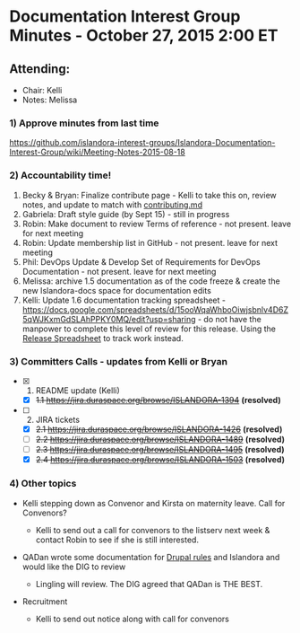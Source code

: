 # Documentation Interest Group Minutes - October 27, 2015 2:00 ET

## Attending:
* Chair: Kelli
* Notes: Melissa

### 1) Approve minutes from last time
https://github.com/islandora-interest-groups/Islandora-Documentation-Interest-Group/wiki/Meeting-Notes-2015-08-18

### 2) Accountability time!
1. Becky & Bryan: Finalize contribute page - Kelli to take this on, review notes, and update to match with [contributing.md](https://github.com/Islandora/islandora/blob/7.x/CONTRIBUTING.md)
2. Gabriela: Draft style guide (by Sept 15) - still in progress
3. Robin: Make document to review Terms of reference - not present. leave for next meeting
4. Robin: Update membership list in GitHub - not present. leave for next meeting
5. Phil: DevOps Update & Develop Set of Requirements for DevOps Documentation - not present. leave for next meeting
6. Melissa: archive 1.5 documentation as of the code freeze & create the new Islandora-docs space for documentation edits
7. Kelli: Update 1.6 documentation tracking spreadsheet - https://docs.google.com/spreadsheets/d/15ooWqaWhboOiwjsbnlv4D6Z5qWJKxmGdSLAhPPKY0MQ/edit?usp=sharing - do not have the manpower to complete this level of review for this release. Using the [Release Spreadsheet](https://docs.google.com/spreadsheets/d/1PRv2Xo-sNE_sDJHUT5OvTXmNiSHnkdJgwo7VsFkIUgY/edit#gid=1041823630) to track work instead.

### 3) Committers Calls - updates from Kelli or Bryan
- [x] 1. README update (Kelli)
  - [x] ~~1.1 https://jira.duraspace.org/browse/ISLANDORA-1394~~ **(resolved)**
- [ ] 2. JIRA tickets
  - [x] ~~2.1 https://jira.duraspace.org/browse/ISLANDORA-1426~~ **(resolved)**
  - [ ] ~~2.2 https://jira.duraspace.org/browse/ISLANDORA-1489~~ **(resolved)**
  - [ ] ~~2.3 https://jira.duraspace.org/browse/ISLANDORA-1495~~ **(resolved)**
  - [x] ~~2.4 https://jira.duraspace.org/browse/ISLANDORA-1503~~ **(resolved)**

### 4) Other topics
* Kelli stepping down as Convenor and Kirsta on maternity leave. Call for Convenors?
   * Kelli to send out a call for convenors to the listserv next week & contact Robin to see if she is still interested.

* QADan wrote some documentation for [Drupal rules](https://gist.github.com/qadan/2d5b71890b58c6528104) and Islandora and would like the DIG to review
   * Lingling will review. The DIG agreed that QADan is THE BEST.

* Recruitment
   * Kelli to send out notice along with call for convenors